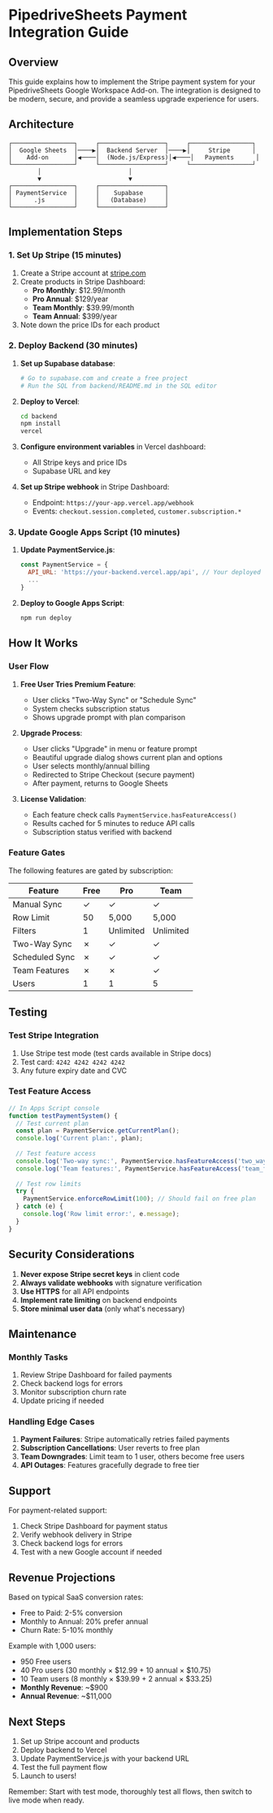 # PipedriveSheets Payment Integration Guide

## Overview

This guide explains how to implement the Stripe payment system for your PipedriveSheets Google Workspace Add-on. The integration is designed to be modern, secure, and provide a seamless upgrade experience for users.

## Architecture

```
┌─────────────────┐     ┌──────────────────┐     ┌─────────────────┐
│  Google Sheets  │────▶│  Backend Server  │────▶│     Stripe      │
│    Add-on       │◀────│  (Node.js/Express)│◀────│   Payments      │
└─────────────────┘     └──────────────────┘     └─────────────────┘
        │                        │
        ▼                        ▼
┌─────────────────┐     ┌──────────────────┐
│ PaymentService  │     │    Supabase      │
│      .js        │     │   (Database)     │
└─────────────────┘     └──────────────────┘
```

## Implementation Steps

### 1. Set Up Stripe (15 minutes)

1. Create a Stripe account at [stripe.com](https://stripe.com)
2. Create products in Stripe Dashboard:
   - **Pro Monthly**: $12.99/month
   - **Pro Annual**: $129/year
   - **Team Monthly**: $39.99/month
   - **Team Annual**: $399/year
3. Note down the price IDs for each product

### 2. Deploy Backend (30 minutes)

1. **Set up Supabase database**:
   ```bash
   # Go to supabase.com and create a free project
   # Run the SQL from backend/README.md in the SQL editor
   ```

2. **Deploy to Vercel**:
   ```bash
   cd backend
   npm install
   vercel
   ```

3. **Configure environment variables** in Vercel dashboard:
   - All Stripe keys and price IDs
   - Supabase URL and key

4. **Set up Stripe webhook** in Stripe Dashboard:
   - Endpoint: `https://your-app.vercel.app/webhook`
   - Events: `checkout.session.completed`, `customer.subscription.*`

### 3. Update Google Apps Script (10 minutes)

1. **Update PaymentService.js**:
   ```javascript
   const PaymentService = {
     API_URL: 'https://your-backend.vercel.app/api', // Your deployed URL
     ...
   }
   ```

2. **Deploy to Google Apps Script**:
   ```bash
   npm run deploy
   ```

## How It Works

### User Flow

1. **Free User Tries Premium Feature**:
   - User clicks "Two-Way Sync" or "Schedule Sync"
   - System checks subscription status
   - Shows upgrade prompt with plan comparison

2. **Upgrade Process**:
   - User clicks "Upgrade" in menu or feature prompt
   - Beautiful upgrade dialog shows current plan and options
   - User selects monthly/annual billing
   - Redirected to Stripe Checkout (secure payment)
   - After payment, returns to Google Sheets

3. **License Validation**:
   - Each feature check calls `PaymentService.hasFeatureAccess()`
   - Results cached for 5 minutes to reduce API calls
   - Subscription status verified with backend

### Feature Gates

The following features are gated by subscription:

| Feature | Free | Pro | Team |
|---------|------|-----|------|
| Manual Sync | ✓ | ✓ | ✓ |
| Row Limit | 50 | 5,000 | 5,000 |
| Filters | 1 | Unlimited | Unlimited |
| Two-Way Sync | ✗ | ✓ | ✓ |
| Scheduled Sync | ✗ | ✓ | ✓ |
| Team Features | ✗ | ✗ | ✓ |
| Users | 1 | 1 | 5 |

## Testing

### Test Stripe Integration

1. Use Stripe test mode (test cards available in Stripe docs)
2. Test card: `4242 4242 4242 4242`
3. Any future expiry date and CVC

### Test Feature Access

```javascript
// In Apps Script console
function testPaymentSystem() {
  // Test current plan
  const plan = PaymentService.getCurrentPlan();
  console.log('Current plan:', plan);
  
  // Test feature access
  console.log('Two-way sync:', PaymentService.hasFeatureAccess('two_way_sync'));
  console.log('Team features:', PaymentService.hasFeatureAccess('team_features'));
  
  // Test row limits
  try {
    PaymentService.enforceRowLimit(100); // Should fail on free plan
  } catch (e) {
    console.log('Row limit error:', e.message);
  }
}
```

## Security Considerations

1. **Never expose Stripe secret keys** in client code
2. **Always validate webhooks** with signature verification
3. **Use HTTPS** for all API endpoints
4. **Implement rate limiting** on backend endpoints
5. **Store minimal user data** (only what's necessary)

## Maintenance

### Monthly Tasks

1. Review Stripe Dashboard for failed payments
2. Check backend logs for errors
3. Monitor subscription churn rate
4. Update pricing if needed

### Handling Edge Cases

1. **Payment Failures**: Stripe automatically retries failed payments
2. **Subscription Cancellations**: User reverts to free plan
3. **Team Downgrades**: Limit team to 1 user, others become free users
4. **API Outages**: Features gracefully degrade to free tier

## Support

For payment-related support:
1. Check Stripe Dashboard for payment status
2. Verify webhook delivery in Stripe
3. Check backend logs for errors
4. Test with a new Google account if needed

## Revenue Projections

Based on typical SaaS conversion rates:
- Free to Paid: 2-5% conversion
- Monthly to Annual: 20% prefer annual
- Churn Rate: 5-10% monthly

Example with 1,000 users:
- 950 Free users
- 40 Pro users (30 monthly × $12.99 + 10 annual × $10.75)
- 10 Team users (8 monthly × $39.99 + 2 annual × $33.25)
- **Monthly Revenue**: ~$900
- **Annual Revenue**: ~$11,000

## Next Steps

1. Set up Stripe account and products
2. Deploy backend to Vercel
3. Update PaymentService.js with your backend URL
4. Test the full payment flow
5. Launch to users!

Remember: Start with test mode, thoroughly test all flows, then switch to live mode when ready.